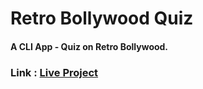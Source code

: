 # Retro Bollywood Quiz
#### A CLI App - Quiz on Retro Bollywood.
### Link : [Live Project](https://replit.com/@chhabigupta/RetroBollywood?embed=1&output=1#index.j)
